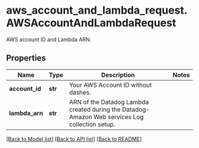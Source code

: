 # aws_account_and_lambda_request.AWSAccountAndLambdaRequest

AWS account ID and Lambda ARN.
## Properties
Name | Type | Description | Notes
------------ | ------------- | ------------- | -------------
**account_id** | **str** | Your AWS Account ID without dashes. | 
**lambda_arn** | **str** | ARN of the Datadog Lambda created during the Datadog-Amazon Web services Log collection setup. | 

[[Back to Model list]](../README.md#documentation-for-models) [[Back to API list]](../README.md#documentation-for-api-endpoints) [[Back to README]](../README.md)


